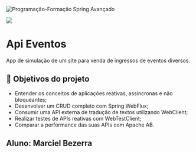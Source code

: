 ![Programação-Formação Spring Avançado](https://github.com/user-attachments/assets/fed37c72-3ed6-4cb8-83e9-27801b1a4861)


![](https://img.shields.io/github/license/alura-cursos/android-com-kotlin-personalizando-ui)

# Api Eventos

App de simulação de um site para venda de ingressos de eventos diversos.

## 🔨 Objetivos do projeto

- Entender os conceitos de aplicações reativas, assíncronas e não bloqueantes;
- Desenvolver um CRUD completo com Spring WebFlux;
- Consumir uma API externa de tradução de textos utilizando WebClient;
- Realizar testes de APIs reativas com WebTestClient;
- Comparar a performance das suas APIs com Apache AB.


## Aluno: Marciel Bezerra